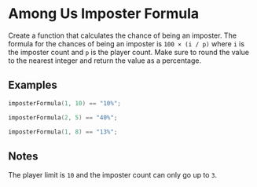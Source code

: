 # Among Us Imposter Formula

Create a function that calculates the chance of being an imposter. The formula for the chances of being an imposter is `100 × (i / p)` where `i` is the imposter count and `p` is the player count. Make sure to round the value to the nearest integer and return the value as a percentage.

## Examples

```C++
imposterFormula(1, 10) == "10%";

imposterFormula(2, 5) == "40%";

imposterFormula(1, 8) == "13%";
```

## Notes

The player limit is `10` and the imposter count can only go up to `3`.
